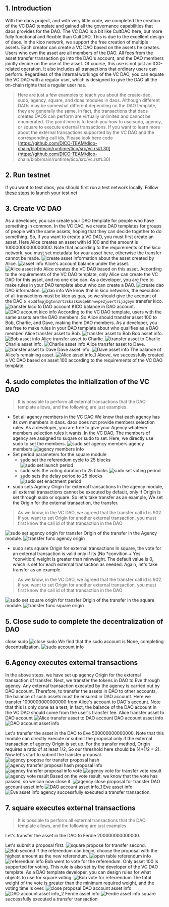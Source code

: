 ## 1. Introduction
With the daos project, and with very little code, we completed the creation of the VC DAO template and gained all the governance capabilities that daos provides for the DAO. The VC DAO is a bit like CultDAO here, but more fully functional and flexible than CultDAO,
This is due to the excellent design of daos. In the kico network, we support the free creation of multiple assets. Each creator can create a VC DAO based on the assets he creates.
Users who own the asset are all members of the DAO. All fees from the asset transfer transaction go into the DAO's account, and the DAO members jointly decide on the use of the asset. Of course, this use is not just an ICO-related operation.
It also includes all transactions that ordinary users can perform. Regardless of the internal workings of the VC DAO, you can equate the VC DAO with a regular user, which is designed to give the DAO all the on-chain rights that a regular user has.

> Here are just a few examples to teach you about the create-dao, sudo, agency, square, and doas modules in daos. Although different DAOs may be somewhat different depending on the DAO template, they are generally the same.
In fact, the transactions that daos creates DAOS can perform are virtually unlimited and cannot be enumerated. The point here is to teach you how to use sudo, agency, or square to execute external transactions. 
If you want to learn more about the external transactions supported by the VC DAO and the corresponding call ids, 
Please look here code [https://github.com/DICO-TEAM/dico-chain/blob/main/runtime/tico/src/vc.rs#L30](https://github.com/DICO-TEAM/dico- chain/blob/main/runtime/tico/src/vc.rs#L30)
## 2. Run testnet
If you want to test daos, you should first run a test network locally.
Follow [these steps](https://github.com/DICO-TEAM/dico-chain#development) to launch your test net
## 3. Create VC DAO
As a developer, you can create your DAO template for people who have something in common.
In the VC DAO, we create DAO templates for groups of people with the same assets, hoping that they can decide together to do something. So, if you want to create a VC DAO, you must first create an asset.
Here Alice creates an asset with id 100 and the amount is 10000000000000000. Note that according to the requirements of the kico network, you must set metadata for your asset here, otherwise the transfer cannot be made.
![create asset](./vc-dao-pic/create%20asset.png)
Information about the asset created by Alice.
![asset info](./vc-dao-pic/asset%20info.png)
Alice's account balance under the asset.
![Alice asset info](./vc-dao-pic/Alice%20asset%20info.png)
Alice creates the VC DAO based on this asset. According to the requirements of the VC DAO template, only Alice can create the VC DAO for this asset, and no one else can.
As a developer, you are free to make rules in your DAO template about who can create a DAO.
![create dao](./vc-dao-pic/create%20dao.png)
DAO information.
![dao info](./vc-dao-pic/dao%20info.png)
We know that in kico networks, the execution of all transactions must be kico as gas, so we should give the account of the DAO ` 5 ep3dfmpjbgtnn3rt3skazkx6qehhnwvpe2juert7ijzg5ym ` transfer kico.
![transfer kico to DAO account](./vc-dao-pic/transfer%20kico%20to%20DAO%20account.png)
KICO balance in DAO account.
![DAO account kico info](./vc-dao-pic/DAO%20account%20kico%20info.png)
According to the VC DAO template, users with the same assets are the DAO members. So Alice should transfer asset 100 to Bob, Charlie, and Dave, making them DAO members.
As a developer, you are free to make rules in your DAO template about who qualifies as a DAO member.
Alice transfer asset to Bob.
![transfer asset to Bob](./vc-dao-pic/transfer%20asset%20to%20Bob.png)
Bob asset info.
![Bob asset info](./vc-dao-pic/Bob%20asset%20info.png)
Alice transfer asset to Charlie.
![transfer asset to Charlie](./vc-dao-pic/transfer%20asset%20to%20Charlie.png)
Charlie asset info.
![Charlie asset info](./vc-dao-pic/Charlie%20asset%20info.png)
Alice transfer asset to Dave.
![transfer asset to Dave](./vc-dao-pic/transfer%20asset%20to%20Dave.png)
Dave asset info.
![Dave asset info](./vc-dao-pic/Dave%20asset%20info.png)
The balance of Alice's remaining asset.
![Alice asset info_1](./vc-dao-pic/Alice%20asset%20info_1.png)
Above, we successfully created a VC DAO based on asset 100 according to the requirements of the VC DAO template.
## 4. sudo completes the initialization of the VC DAO
> It is possible to perform all external transactions that the DAO template allows, and the following are just examples.
* Set all agency members in the VC DAO
We know that each agency has its own members in daos. daos does not provide members selection rules. As a developer, you are free to give your Agency whatever members selection rules it wants. In the VC DAO,
The members of agency are assigned to suqare or sudo to set. Here, we directly use sudo to set the members.
![sudo set agency members](./vc-dao-pic/sudo%20set%20agency%20members.png)
agency members
![agency members info](./vc-dao-pic/agency%20members%20info.png)
* Set period parameters for the square module
    * sudo set the referendum cycle to 25 blocks
  ![sudo set launch period](./vc-dao-pic/sudo%20set%20launch%20period.png)
    * sudo sets the voting duration to 25 blocks
  ![sudo set voting period](./vc-dao-pic/sudo%20set%20voting%20period.png)
    * sudo sets the delay period to 25 blocks
  ![sudo set enactment period](./vc-dao-pic/sudo%20set%20enactment%20period.png)
* sudo sets Agency Origin for external transactions
In the agency module, all external transactions cannot be executed by default, only if Origin is set through sudo or square. So let's take transfer as an example,
We set the Origin for the external transaction, the transfer.
> As we know, in the VC DAO, we agreed that the transfer call id is 902. If you want to set Origin for another external transaction, you must first know the call id of that transaction in the DAO

![sudo set agency origin for transfer](./vc-dao-pic/sudo%20set%20agency%20origin%20for%20transfer.png)
Origin of the transfer in the Agency module.
![transfer func agency origin](./vc-dao-pic/transfer%20func%20agency%20origin.png)
* sudo sets square Origin for external transactions
In square, the vote for an external transaction is valid only if its (No *convition + Yes *convition) weight is greater than minweight. 
The default value is 0, which is set for each external transaction as needed. Again, let's take transfer as an example.
> As we know, in the VC DAO, we agreed that the transfer call id is 902. If you want to set Origin for another external transaction, you must first know the call id of that transaction in the DAO

![sudo set square origin for transfer](./vc-dao-pic/sudo%20set%20square%20origin%20for%20transfer.png)
Origin of the transfer in the square module.
![transfer func square origin](./vc-dao-pic/transfer%20func%20square%20origin.png)
## 5. Close sudo to complete the decentralization of DAO
close sudo
![close sudo](./vc-dao-pic/close%20sudo.png)
We find that the sudo account is None, completing decentralization.
![sudo account info](./vc-dao-pic/sudo%20account%20info.png)
## 6.Agency executes external transactions
In the above steps, we have set up agency Origin for the external transaction of transfer. Next, we transfer the tokens in DAO to Eve through agency.
Any external transaction executed by the agency is carried out by DAO account. Therefore, to transfer the assets in DAO to other accounts, 
the balance of such assets must be ensured in DAO account. Here we transfer 1000000000000000 from Alice's account to DAO's account.
Note that this is only done as a test; in fact, the balance of the DAO account in the VC DAO should come from the user's transfer fee.
Alice transfer asset to DAO account
![Alice transfer asset to DAO account](./vc-dao-pic/Alice%20transfer%20asset%20to%20DAO%20account.png)
DAO account asset info
![DAO account asset info](./vc-dao-pic/DAO%20account%20asset%20info.png)

Let's transfer the asset in the DAO to Eve 500000000000000.
Note that this module can directly execute or submit the proposal only if the external transaction of agency Origin is set up. 
For the transfer method, Origin requires a ratio of at least 1/2,
So our threshold here should be (4*1/2 = 2).
Now let's start to submit the transfer proposal.
![agency propose for transfer](./vc-dao-pic/agency%20propose%20for%20transfer.png)
proposal hash
![agency transfer proposal hash](./vc-dao-pic/agency%20transfer%20proposal%20hash.png)
proposal info
![agency transfer proposal info](./vc-dao-pic/agency%20transfer%20proposal%20info.png)
vote
![agency vote for transfer](./vc-dao-pic/agency%20vote%20for%20transfer.png)
vote result
![agency vote result](./vc-dao-pic/agency%20vote%20result.png)
Based on the vote result, we know that the vote has passed, so we can now close it.
![agency close proposal for transfer](./vc-dao-pic/agency%20close%20proposal%20for%20transfer.png)
DAO account asset info
![DAO account asset info_1](./vc-dao-pic/DAO%20account%20asset%20info_1.png)
Eve asset info
![Eve asset info](./vc-dao-pic/Eve%20asset%20info.png)
agency successfully executed a transfer transaction.
## 7. square executes external transactions
> It is possible to perform all external transactions that the DAO template allows, and the following are just examples

Let's transfer the asset in the DAO to Ferdie 200000000000000.

Let's submit a proposal first.
![square propose for transfer](./vc-dao-pic/square%20propose%20for%20transfer.png)
second. 
![Bob second](./vc-dao-pic/Bob%20second.png)
If the referendum can begin, choose the proposal with the highest amount as the new referendum.
![open table](./vc-dao-pic/open%20table.png)
referendum info
![referendum info](./vc-dao-pic/referendum%20info.png)
Bob went to vote for the referendum. Only asset 100 is supported for voting. This rule is also set by the developer of the VC DAO template. 
As a DAO template developer, you can design rules for what objects to use for square voting.
![Bob vote for referrendum](./vc-dao-pic/Bob%20vote%20for%20referrendum.png)
The total weight of the vote is greater than the minimum required weight, and the voting time is over.
![close proposal](./vc-dao-pic/close%20proposal.png)
DAO account asset info
![DAO account asset info_2](./vc-dao-pic/DAO%20account%20asset%20info_2.png)
Ferdie asset info
![Ferdie asset info](./vc-dao-pic/Ferdie%20asset%20info.png)
square successfully executed a transfer transaction
